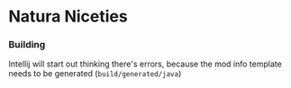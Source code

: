 # Natura Niceties

### Building
Intellij will start out thinking there's errors, because the mod info template needs to be generated (`build/generated/java`)